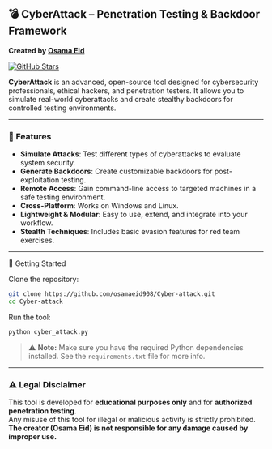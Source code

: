 ## 💣 CyberAttack – Penetration Testing & Backdoor Framework  
**Created by [Osama Eid](https://github.com/osamaeid908)**

[![GitHub Stars](https://img.shields.io/github/stars/osamaeid908/Cyber-attack?style=social)](https://github.com/osamaeid908/Cyber-attack/stargazers)

**CyberAttack** is an advanced, open-source tool designed for cybersecurity professionals, ethical hackers, and penetration testers. It allows you to simulate real-world cyberattacks and create stealthy backdoors for controlled testing environments.

---

### 🔧 Features
- **Simulate Attacks**: Test different types of cyberattacks to evaluate system security.
- **Generate Backdoors**: Create customizable backdoors for post-exploitation testing.
- **Remote Access**: Gain command-line access to targeted machines in a safe testing environment.
- **Cross-Platform**: Works on Windows and Linux.
- **Lightweight & Modular**: Easy to use, extend, and integrate into your workflow.
- **Stealth Techniques**: Includes basic evasion features for red team exercises.

---

 🚀 Getting Started

Clone the repository:
```bash
git clone https://github.com/osamaeid908/Cyber-attack.git
cd Cyber-attack
```

Run the tool:
```bash
python cyber_attack.py
```

> ⚠️ **Note:** Make sure you have the required Python dependencies installed. See the `requirements.txt` file for more info.

---

### ⚠️ Legal Disclaimer

This tool is developed for **educational purposes only** and for **authorized penetration testing**.  
Any misuse of this tool for illegal or malicious activity is strictly prohibited.  
**The creator (Osama Eid) is not responsible for any damage caused by improper use.**
